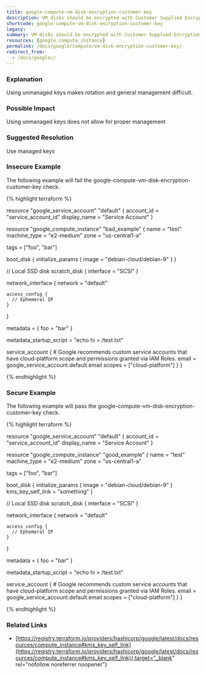 ```yaml
---
title: google-compute-vm-disk-encryption-customer-key
description: VM disks should be encrypted with Customer Supplied Encryption Keys
shortcode: google-compute-vm-disk-encryption-customer-key
legacy: 
summary: VM disks should be encrypted with Customer Supplied Encryption Keys 
resources: [google_compute_instance] 
permalink: /docs/google/compute/vm-disk-encryption-customer-key/
redirect_from: 
  - /docs/google//
---
```


### Explanation

Using unmanaged keys makes rotation and general management difficult.

### Possible Impact
Using unmanaged keys does not allow for proper management

### Suggested Resolution
Use managed keys 


### Insecure Example

The following example will fail the google-compute-vm-disk-encryption-customer-key check.

{% highlight terraform %}

resource "google_service_account" "default" {
  account_id   = "service_account_id"
  display_name = "Service Account"
}

resource "google_compute_instance" "bad_example" {
  name         = "test"
  machine_type = "e2-medium"
  zone         = "us-central1-a"

  tags = ["foo", "bar"]

  boot_disk {
    initialize_params {
      image = "debian-cloud/debian-9"
    }
  }

  // Local SSD disk
  scratch_disk {
    interface = "SCSI"
  }

  network_interface {
    network = "default"

    access_config {
      // Ephemeral IP
    }
  }

  metadata = {
    foo = "bar"
  }

  metadata_startup_script = "echo hi > /test.txt"

  service_account {
    # Google recommends custom service accounts that have cloud-platform scope and permissions granted via IAM Roles.
    email  = google_service_account.default.email
    scopes = ["cloud-platform"]
  }
}

{% endhighlight %}



### Secure Example

The following example will pass the google-compute-vm-disk-encryption-customer-key check.

{% highlight terraform %}

resource "google_service_account" "default" {
  account_id   = "service_account_id"
  display_name = "Service Account"
}

resource "google_compute_instance" "good_example" {
  name         = "test"
  machine_type = "e2-medium"
  zone         = "us-central1-a"

  tags = ["foo", "bar"]

  boot_disk {
    initialize_params {
      image = "debian-cloud/debian-9"
    }
    kms_key_self_link = "something"
  }

  // Local SSD disk
  scratch_disk {
    interface = "SCSI"
  }

  network_interface {
    network = "default"

    access_config {
      // Ephemeral IP
    }
  }

  metadata = {
    foo = "bar"
  }

  metadata_startup_script = "echo hi > /test.txt"

  service_account {
    # Google recommends custom service accounts that have cloud-platform scope and permissions granted via IAM Roles.
    email  = google_service_account.default.email
    scopes = ["cloud-platform"]
  }
}

{% endhighlight %}



### Related Links


- [https://registry.terraform.io/providers/hashicorp/google/latest/docs/resources/compute_instance#kms_key_self_link](https://registry.terraform.io/providers/hashicorp/google/latest/docs/resources/compute_instance#kms_key_self_link){:target="_blank" rel="nofollow noreferrer noopener"}



